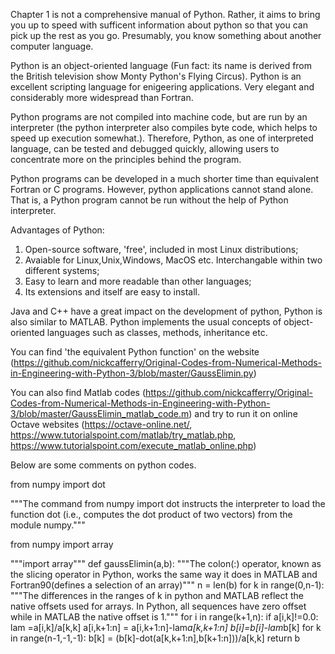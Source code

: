 Chapter 1 is not a comprehensive manual of Python. Rather, it aims to bring you up to speed with sufficent information about python so that you can pick up the rest as you go. Presumably, you know something about another computer language.

Python is an object-oriented language (Fun fact: its name is derived from the British television show Monty Python's Flying Circus). Python is an excellent scripting language for enigeering applications. Very elegant and considerably more widespread than Fortran.

Python programs are not compiled into machine code, but are run by an interpreter (the python interpreter also compiles byte code, which helps to speed up execution somewhat.). Therefore, Python, as one of interpreted language, can be tested and debugged quickly, allowing users to concentrate more on the principles behind the program. 

Python programs can be developed in a much shorter time than equivalent Fortran or C programs. However, python applications cannot stand alone. That is, a Python program cannot be run without the help of Python interpreter.

Advantages of Python:
1. Open-source software, 'free', included in most Linux distributions;
2. Avaiable for Linux,Unix,Windows, MacOS etc. Interchangable within two different systems;
3. Easy to learn and more readable than other languages;
4. Its extensions and itself are easy to install.

Java and C++ have a great impact on the development of python, Python is also similar to MATLAB. Python implements the usual concepts of object-oriented languages such as classes, methods, inheritance etc.

You can find 'the equivalent Python function' on the website (https://github.com/nickcafferry/Original-Codes-from-Numerical-Methods-in-Engineering-with-Python-3/blob/master/GaussElimin.py)

You can also find Matlab codes (https://github.com/nickcafferry/Original-Codes-from-Numerical-Methods-in-Engineering-with-Python-3/blob/master/GaussElimin_matlab_code.m) and try to run it on online Octave websites (https://octave-online.net/, https://www.tutorialspoint.com/matlab/try_matlab.php, https://www.tutorialspoint.com/execute_matlab_online.php)

Below are some comments on python codes.


from numpy import dot


"""The command from numpy import dot instructs the interpreter to load the function dot (i.e., computes the dot product of two vectors) from the module numpy.""" 

from numpy import array

"""import array"""
def gaussElimin(a,b):
"""The colon(:) operator, known as the slicing operator in Python, works the same way it does in MATLAB and Fortran90(defines a selection of an array)"""
    n = len(b)
    for k in range(0,n-1):
"""The differences in the ranges of k in python and MATLAB reflect the native offsets used for arrays. In Python, all sequences have zero offset while in MATLAB the native offset is 1."""
        for i in range(k+1,n):
            if a[i,k]!=0.0:
                lam =a[i,k]/a[k,k]
                a[i,k+1:n] = a[i,k+1:n]-lam*a[k,k+1:n]
                b[i]=b[i]-lam*b[k]
    for k in range(n-1,-1,-1):
        b[k] = (b[k]-dot(a[k,k+1:n],b[k+1:n]))/a[k,k]
    return b
